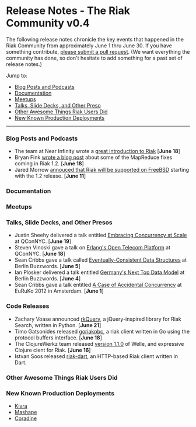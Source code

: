 # Release Notes - The Riak Community v0.4

The following release notes chronicle the key events that happened in the Riak Community from approximately June 1 thru June 30. If you have something contribute, [please submit a pull request](https://github.com/basho/the-riak-community/pulls). (We want everything the community has done, so don't hesitate to add something for a past set of release notes.)

Jump to:

* [Blog Posts and Podcasts](#blog-posts-and-podcasts) 
* [Documentation](#documenation)
* [Meetups](#meetups)
* [Talks, Slide Decks, and Other Preso](#talks-slide-decks-and-other-presos)
* [Other Awesome Things Riak Users Did](#other-awesome-things-riak-users-did)
* [New Known Production Deployments](#new-known-production-deployments)

----

### Blog Posts and Podcasts 

* The team at Near Infinity wrote a [great introduction to Riak](http://www.nearinfinity.com/blogs/andrew_crute/2012/06/18/a-brief-introduction-to-riak.html) [**June 18**]
* Bryan Fink [wrote a blog post](http://basho.com/blog/technical/2012/06/18/When-API-Compatible-Isnt/) about some of the MapReduce fixes coming in Riak 1.2. [**June 18**]
* Jared Morrow [annouced that Riak will be supported on FreeBSD](http://basho.com/blog/technical/2012/06/11/Supporting-Riak-on-BSD/) starting with the 1.2 release. [**June 11**]

### Documentation 

### Meetups

### Talks, Slide Decks, and Other Presos

* Justin Sheehy delivered a talk entitled [Embracing Concurrency at Scale](http://qconnewyork.com/dl/qcon-newyork-2012/slides/JustinSheehy-EmbracingConcurrency.pdf) at QConNYC. [**June 19**]
* Steven Vinoski gave a talk on [Erlang's Open Telecom Platform](http://qconnewyork.com/dl/qcon-newyork-2012/slides/steve-vinoski-qcon-nyc-2012.pdf) at QConNYC. [**June 18**]
* Sean Cribbs gave a talk called [Eventually-Consistent Data Structures](http://www.slideshare.net/seancribbs/eventuallyconsistent-data-structures) at Berlin Buzzwords. [**June 5**] 
* Ian Plosker delivered a talk entitled [Germany's Next Top Data Model](about:blank) at Berlin Buzzwords. [**June 4**]
* Sean Cribbs gave a talk entitled [A Case of Accidental Concurrency](http://www.slideshare.net/seancribbs/a-case-of-accidental-concurrency) at EuRuKo 2012 in Amsterdam. [**June 1**]

### Code Releases 

* Zachary Voase announced [rkQuery](https://github.com/zacharyvoase/rkquery), a jQuery-inspired library for Riak Search, written in Python. [**June 21**]
* Timo Gatsonides released [goriakpbc](https://github.com/tpjg/goriakpbc), a riak client written in Go using the protocol buffers interface. [**June 18**]
* The ClojureWerkz team released [version 1.1.0](https://github.com/michaelklishin/welle/blob/master/ChangeLog.md) of Welle, and expressive Clojure cient for Riak. [**June 16**] 
* Istvan Soos released [riak-dart](http://code.google.com/p/riak-dart/), an HTTP-based Riak client written in Dart.

### Other Awesome Things Riak Users Did

### New Known Production Deployments 

* [Kivra](http://kivra.com)
* [Mashape](http://www.mashape.com/)
* [Coradine](http://coradine.com)
